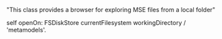 "This class provides a browser for exploring MSE files from a local folder"

self openOn: FSDiskStore currentFilesystem workingDirectory / 'metamodels'.